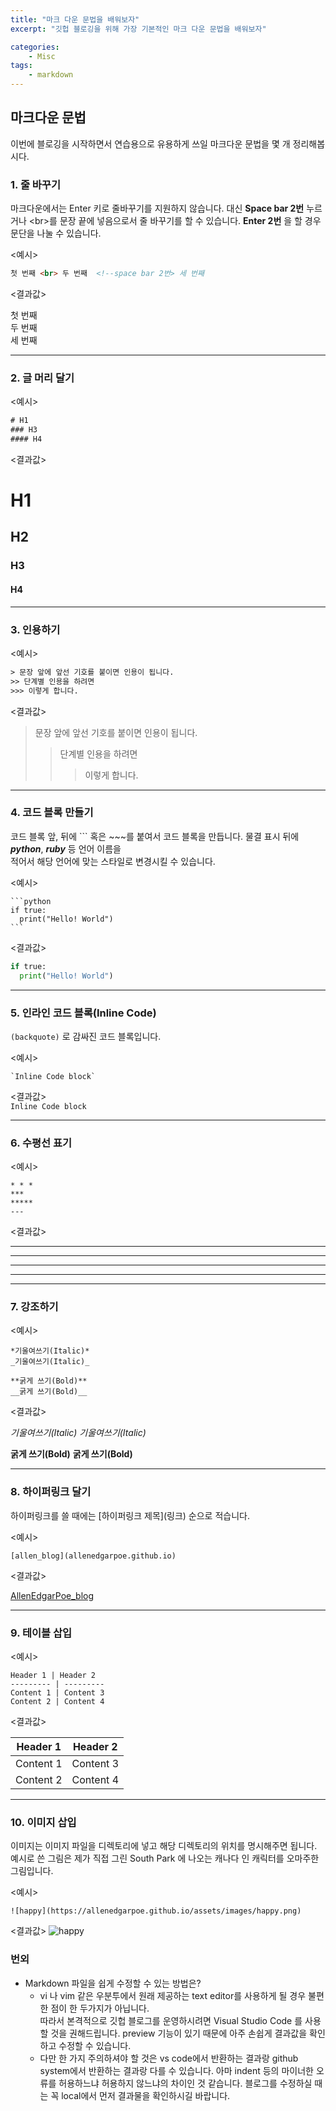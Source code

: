 ```yaml
---
title: "마크 다운 문법을 배워보자"
excerpt: "깃헙 블로깅을 위해 가장 기본적인 마크 다운 문법을 배워보자"

categories:
    - Misc
tags: 
    - markdown
---
```


## 마크다운 문법  
이번에 블로깅을 시작하면서 연습용으로 유용하게 쓰일 마크다운 문법을 몇 개 정리해봅시다.


### 1. 줄 바꾸기
  마크다운에서는 Enter 키로 줄바꾸기를 지원하지 않습니다. 대신 **Space bar 2번** 누르거나  \<br>를 문장 끝에
  넣음으로서 줄 바꾸기를 할 수 있습니다. **Enter 2번** 을 할 경우 문단을 나눌 수 있습니다.  

  \<예시\>
  ```html
  첫 번째 <br> 두 번째  <!--space bar 2번> 세 번째  
```  

 \<결과값\>

  첫 번째<br>두 번째  
  세 번째

 ---
### 2. 글 머리 달기

  \<예시\>
  ```html
  # H1
  ### H3
  #### H4
  ```

  \<결과값\>

# H1
## H2
### H3
#### H4

---

### 3. 인용하기

  \<예시\>
  ```html
  > 문장 앞에 앞선 기호를 붙이면 인용이 됩니다. 
  >> 단계별 인용을 하려면
  >>> 이렇게 합니다. 
  ```

  \<결과값\>
  > 문장 앞에 앞선 기호를 붙이면 인용이 됩니다. 
  >> 단계별 인용을 하려면
  >>> 이렇게 합니다. 

---
### 4. 코드 블록 만들기
  코드 블록 앞, 뒤에 \``` 혹은 \~~~를 붙여서 코드 블록을 만듭니다. 물결 표시 뒤에 ***python***, ***ruby*** 등 언어 이름을 <br>
  적어서 해당 언어에 맞는 스타일로 변경시킬 수 있습니다. 

  \<예시\>
  ~~~
  ```python
  if true:
    print("Hello! World")
  ```
  ~~~

  \<결과값\>
  ```python
  if true:
    print("Hello! World")
  ```

---
### 5. 인라인 코드 블록(Inline Code)
  `(backquote)` 로 감싸진 코드 블록입니다.   

  \<예시\>
  ```
  `Inline Code block`
  ```

  \<결과값\>  
   `Inline Code block`

---
### 6. 수평선 표기 

   \<예시\>
   ```
   * * *
   ***
   *****
   ---

   ```

   \<결과값\><br>

   * * *
   ***
   *****
   ---

---
### 7. 강조하기

   \<예시\>
   ```
   *기울여쓰기(Italic)*
   _기울여쓰기(Italic)_

   **굵게 쓰기(Bold)**
   __굵게 쓰기(Bold)__
   ```

   \<결과값\>

   *기울여쓰기(Italic)*
   _기울여쓰기(Italic)_

   **굵게 쓰기(Bold)**
   __굵게 쓰기(Bold)__

---
### 8. 하이퍼링크 달기
   하이퍼링크를 쓸 때에는 \[하이퍼링크 제목]\(링크) 순으로 적습니다. 
   
   \<예시\>
   ```
   [allen_blog](allenedgarpoe.github.io)
   ```

   \<결과값\>

   [AllenEdgarPoe_blog](allenedgarpoe.github.io)

---
### 9. 테이블 삽입

  \<예시\>
  ```
  Header 1 | Header 2
  --------- | ---------
  Content 1 | Content 3
  Content 2 | Content 4
  ```

  \<결과값\>

Header 1 | Header 2
  --------- | ---------
  Content 1 | Content 3
  Content 2 | Content 4

---
### 10. 이미지 삽입
이미지는 이미지 파일을 디렉토리에 넣고 해당 디렉토리의 위치를 명시해주면 됩니다. 예시로 쓴 그림은 제가 직접 그린
South Park 에 나오는 캐나다 인 캐릭터를 오마주한 그림입니다. 

  \<예시\>
  ```
  ![happy](https://allenedgarpoe.github.io/assets/images/happy.png)
  ```

  \<결과값\>
  ![happy](https://allenedgarpoe.github.io/assets/images/happy.png)



### 번외 
* Markdown 파일을 쉽게 수정할 수 있는 방법은? <br>
  - vi 나 vim 같은 우분투에서 원래 제공하는 text editor를 사용하게 될 경우 불편한 점이 한 두가지가 아닙니다. <br>
    따라서 본격적으로 깃헙 블로그를 운영하시려면 Visual Studio Code 를 사용할 것을 권해드립니다. preview 기능이 있기
    때문에 아주 손쉽게 결과값을 확인하고 수정할 수 있습니다. 
  - 다만 한 가지 주의하셔야 할 것은 vs code에서 반환하는 결과랑 github system에서 반환하는 결과랑 다를 수 있습니다.
    아마 indent 등의 마이너한 오류를 허용하느냐 허용하지 않느냐의 차이인 것 같습니다. 블로그를 수정하실 때는 
    꼭 local에서 먼저 결과물을 확인하시길 바랍니다. 